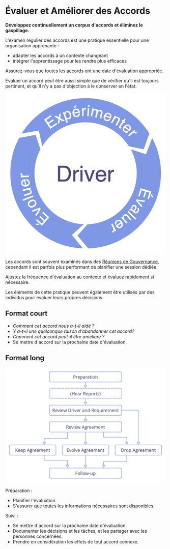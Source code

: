 # Évaluer et Améliorer des Accords

<summary>
<strong>Développez continuellement un corpus d'accords et éliminez le gaspillage.</strong>
</summary>

L'examen régulier des accords est une pratique essentielle pour une organisation apprenante :

- adapter les accords à un contexte changeant
- intégrer l'apprentissage pour les rendre plus efficaces

Assurez-vous que toutes les [accords](glossary:agreement) ont une date d'évaluation appropriée.

Évaluer un accord peut être aussi simple que de vérifier qu'il est toujours pertinent, et qu'il n'y a pas d'objection à le conserver en l'état.

![Expérimenter, évaluer, développer](img/evolution/kaizen.png)

Les accords sont souvent examinés dans des [Réunions de Gouvernance](section:governance-meeting), cependant il est parfois plus performant de planifier une session dédiée.

Ajustez la fréquence d'évaluation au contexte et évaluez rapidement si nécessaire.

Les éléments de cette pratique peuvent également être utilisés par des individus pour évaluer leurs propres décisions.

## Format court

- *Comment cet accord nous a-t-il aidé ?*
- *Y a-t-il une quelconque raison d'abandonner cet accord?*
- *Comment cet accord peut-il être amélioré ?*
- Se mettre d'accord sur la prochaine date d'évaluation.

## Format long

![Un format long pour évaluer et améliorer les accords](img/agreements/evaluate-agreements.png)

Préparation :

- Planifier l'évaluation.
- S'assurer que toutes les informations nécessaires sont disponibles.

Suivi :

- Se mettre d'accord sur la prochaine date d'évaluation.
- Documenter les décisions et les tâches, et les partager avec les personnes concernées.
- Prendre en considération les effets de tout accord connexe.